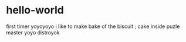 # hello-world
first timer yoyoyoyo
i like to make bake
of the
biscuit
; 
<to> cake inside 
puzle master yoyo
distroyok
